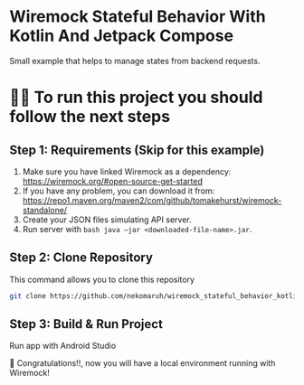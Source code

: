 # Wiremock Stateful Behavior With Kotlin And Jetpack Compose
Small example that helps to manage states from backend requests.

# 👨‍💻 To run this project you should follow the next steps

Step 1: Requirements (Skip for this example)
------------------------------

1. Make sure you have linked Wiremock as a dependency: https://wiremock.org/#open-source-get-started
2. If you have any problem, you can download it from: https://repo1.maven.org/maven2/com/github/tomakehurst/wiremock-standalone/
3. Create your JSON files simulating API server.
4. Run server with `bash java –jar <downloaded-file-name>.jar`.


Step 2: Clone Repository
-------------------------------    

This command allows you to clone this repository

```bash
git clone https://github.com/nekomaruh/wiremock_stateful_behavior_kotlin_jetpack_compose.git
```


Step 3: Build & Run Project
-------------------------------

Run app with Android Studio
    

🥳 Congratulations!!, now you will have a local environment running with Wiremock!
